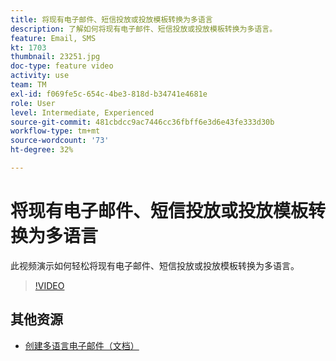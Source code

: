 ```yaml
---
title: 将现有电子邮件、短信投放或投放模板转换为多语言
description: 了解如何将现有电子邮件、短信投放或投放模板转换为多语言。
feature: Email, SMS
kt: 1703
thumbnail: 23251.jpg
doc-type: feature video
activity: use
team: TM
exl-id: f069fe5c-654c-4be3-818d-b34741e4681e
role: User
level: Intermediate, Experienced
source-git-commit: 481cbdcc9ac7446cc36fbff6e3d6e43fe333d30b
workflow-type: tm+mt
source-wordcount: '73'
ht-degree: 32%

---
```


# 将现有电子邮件、短信投放或投放模板转换为多语言

此视频演示如何轻松将现有电子邮件、短信投放或投放模板转换为多语言。

>[!VIDEO](https://video.tv.adobe.com/v/23251?quality=12)

## 其他资源

* [创建多语言电子邮件（文档）](https://experienceleague.adobe.com/docs/campaign-standard/using/communication-channels/email-messages/creating-a-multilingual-email.html?lang=en)
